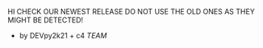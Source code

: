 HI CHECK OUR NEWEST RELEASE DO NOT USE THE OLD ONES AS THEY MIGHT BE DETECTED!
- by DEVpy2k21 + c4 _TEAM_
